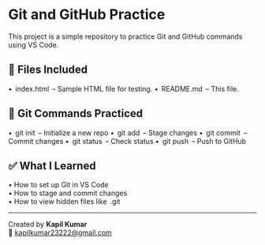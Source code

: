 # Git and GitHub Practice

This project is a simple repository to practice Git and GitHub commands using VS Code.

## 📁 Files Included

•⁠  ⁠⁠ index.html ⁠ – Sample HTML file for testing.
•⁠  ⁠⁠ README.md ⁠ – This file.

## 🚀 Git Commands Practiced

•⁠  ⁠⁠ git init ⁠ – Initialize a new repo
•⁠  ⁠⁠ git add ⁠ – Stage changes
•⁠  ⁠⁠ git commit ⁠ – Commit changes
•⁠  ⁠⁠ git status ⁠ – Check status
•⁠  ⁠⁠ git push ⁠ – Push to GitHub

## ✅ What I Learned

•⁠  ⁠How to set up Git in VS Code  
•⁠  ⁠How to stage and commit changes  
•⁠  ⁠How to view hidden files like ⁠ .git ⁠

---

Created by **Kapil Kumar**  
📧 kapilkumar23222@gmail.com